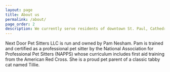 ```yaml
---
layout: page
title: About us
permalink: /about/
page_order: 2
description: We currently serve residents of downtown St. Paul, Cathedral Hill, and nearby areas.
---
```


Next Door Pet Sitters LLC is run and owned by Pam Nesham. Pam is trained and certified as a professional pet sitter by the National Association for Professional Pet Sitters (NAPPS) whose curriculum includes first aid training from the American Red Cross. She is a proud pet parent of a classic tabby cat named Tillie.